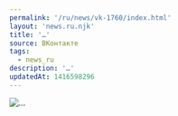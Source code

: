 ```yaml
---
permalink: '/ru/news/vk-1760/index.html'
layout: 'news.ru.njk'
title: '…'
source: ВКонтакте
tags:
  - news_ru
description: '…'
updatedAt: 1416598296
---
```

![…](https://sun9-40.userapi.com/impf/c624524/v624524833/9f9d/TWHob3Ra3yg.jpg?size=959x959&quality=96&proxy=1&sign=52750f3e50405dde2d7500a8bcc5dac3&c_uniq_tag=rp4IdKE52tWj1tFj408sNT8dWedhlJjuLR2ylYP8Y0g&type=album)


